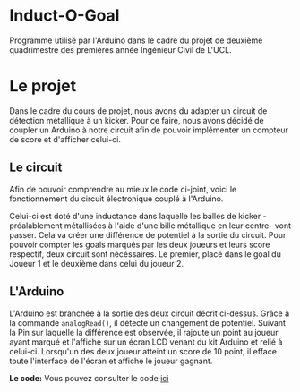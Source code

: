 # Induct-O-Goal
Programme utilisé par l'Arduino dans le cadre du projet  de deuxième quadrimestre des premières année Ingénieur Civil de L'UCL.



# Le projet

Dans le cadre du cours de projet, nous avons du adapter un circuit de détection métallique à un kicker. Pour ce faire, nous avons décidé de coupler un Arduino à notre circuit afin de pouvoir implémenter un compteur de score et d'afficher celui-ci. 

## Le circuit 

Afin de pouvoir comprendre au mieux le code ci-joint, voici le fonctionnement du circuit électronique couplé à l'Arduino. 

Celui-ci est doté d'une inductance dans laquelle les balles de kicker
-préalablement métallisées à l'aide d'une bille métallique en leur centre- vont passer. Cela va créer une différence de potentiel à la sortie du circuit. Pour pouvoir compter les goals marqués par les deux joueurs et leurs score respectif, deux circuit sont nécéssaires. Le premier, placé dans le goal du Joueur 1 et le deuxième dans celui du joueur 2.


## L'Arduino
L'Arduino est branchée à la sortie des deux circuit décrit ci-dessus. Grâce à la commande ```analogRead()```, il détecte un changement de potentiel. Suivant la Pin sur laquelle la différence est observée, il rajoute un point au joueur ayant marqué et l'affiche sur un écran LCD venant du kit Arduino et relié à celui-ci. Lorsqu'un des deux joueur atteint un score de 10 point, il efface toute l'interface de l'écran et affiche le joueur gagnant.

**Le code:**  Vous pouvez consulter le code [ici](https://github.com/thombaldwin/Projet-Q2-/blob/master/stable/Code%20Arduino%20Induct-O-goal.ino)
